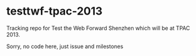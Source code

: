 testtwf-tpac-2013
=================
Tracking repo for Test the Web Forward Shenzhen which will be at TPAC 2013.

Sorry, no code here, just issue and milestones

